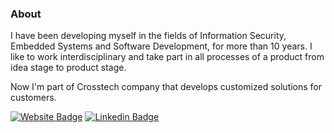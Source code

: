 ### About

I have been developing myself in the fields of Information Security, Embedded Systems and Software Development, for more than 10 years. I like to work interdisciplinary and take part in all processes of a product from idea stage to product stage.

Now I'm part of Crosstech company that develops customized solutions for customers.

[![Website Badge](https://img.shields.io/website?down_color=red&down_message=down&label=https://eminyildiz.com.tr&up_color=green&up_message=up&url=https://eminyildiz.com.tr)](https://eminyildiz.com.tr)
[![Linkedin Badge](https://img.shields.io/badge/-eyEminYILDIZ-blue?style=flat-square&logo=Linkedin&logoColor=white&link=https://www.linkedin.com/in/eyEminYILDIZ/)](https://www.linkedin.com/in/eyEminYILDIZ/)
